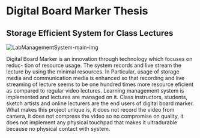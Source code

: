# Digital Board Marker Thesis
## Storage Efficient System for Class Lectures
![LabManagementSystem-main-img](https://i.imgur.com/JjC8PM4.png)

Digital Board Marker is an innovation through technology which focuses on reduc-
tion of resource usage. The system records and live stream the lecture by using
the minimal resources. In Particular, usage of storage media and communication
media is enhanced so that recording and live streaming of lecture seems to be
one hundred times more resource eficient as compared to regular video lectures.
Learning management system is implemented and lectures are managed on it.
Class instructors, students, sketch artists and online lecturers are the end users of
digital board marker. What makes this project unique is, it does not record the
video from camera, it does not compress the video so no compromise on quality,
it does not implement any physical touchpad that makes it ultradurable because
no physical contact with system.
